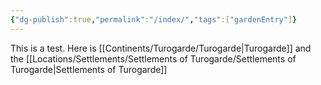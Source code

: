 ```yaml
---
{"dg-publish":true,"permalink":"/index/","tags":["gardenEntry"]}
---
```


This is a test. Here is [[Continents/Turogarde/Turogarde\|Turogarde]] and the [[Locations/Settlements/Settlements of Turogarde/Settlements of Turogarde\|Settlements of Turogarde]]

